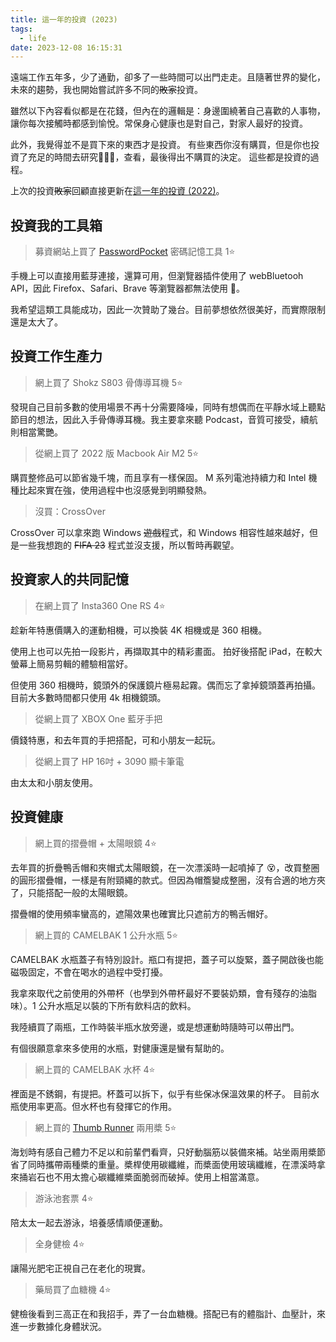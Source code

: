 ```yaml
---
title: 這一年的投資 (2023)
tags:
  - life
date: 2023-12-08 16:15:31
---
```


遠端工作五年多，少了通勤，卻多了一些時間可以出門走走。且隨著世界的變化，未來的趨勢，我也開始嘗試許多不同的~~敗家~~投資。

雖然以下內容看似都是在花錢，但內在的邏輯是：身邊圍繞著自己喜歡的人事物，讓你每次接觸時都感到愉悅。常保身心健康也是對自己，對家人最好的投資。

此外，我覺得並不是買下來的東西才是投資。
有些東西你沒有購買，但是你也投資了充足的時間去研究，查看，最後得出不購買的決定。
這些都是投資的過程。

上次的投資~~敗家~~回顧直接更新在[這一年的投資 (2022)](life/my-investment-2022.md)。

<!-- truncate -->

## 投資我的工具箱

> 募資網站上買了 [PasswordPocket](https://www.atlancube.com/zh/pages/passwordpocket) 密碼記憶工具 1⭐️

手機上可以直接用藍芽連接，還算可用，但瀏覽器插件使用了 webBluetooh API，因此 Firefox、Safari、Brave 等瀏覽器都無法使用 🫣。

我希望這類工具能成功，因此一次贊助了幾台。目前夢想依然很美好，而實際限制還是太大了。

## 投資工作生產力

> 網上買了 Shokz S803 骨傳導耳機 5⭐️

發現自己目前多數的使用場景不再十分需要降噪，同時有想偶而在平靜水域上聽點節目的想法，因此入手骨傳導耳機。我主要拿來聽 Podcast，音質可接受，續航則相當驚艷。

> 從網上買了 2022 版 Macbook Air M2 5⭐️

購買整修品可以節省幾千塊，而且享有一樣保固。
M 系列電池持續力和 Intel 機種比起來實在強，使用過程中也沒感覺到明顯發熱。

> 沒買：CrossOver

CrossOver 可以拿來跑 Windows ~~遊戲~~程式，和 Windows 相容性越來越好，但是一些我想跑的 ~~FIFA 23~~ 程式並沒支援，所以暫時再觀望。

## 投資家人的共同記憶

> 在網上買了 Insta360 One RS 4⭐️

趁新年特惠價購入的運動相機，可以換裝 4K 相機或是 360 相機。

使用上也可以先拍一段影片，再擷取其中的精彩畫面。
拍好後搭配 iPad，在較大螢幕上簡易剪輯的體驗相當好。

但使用 360 相機時，鏡頭外的保護鏡片極易起霧。偶而忘了拿掉鏡頭蓋再拍攝。目前大多數時間都只使用 4k 相機鏡頭。

> 從網上買了 XBOX One 藍牙手把

價錢特惠，和去年買的手把搭配，可和小朋友一起玩。

> 從網上買了 HP 16吋 + 3090 顯卡筆電

由太太和小朋友使用。

## 投資健康

> 網上買的摺疊帽 + 太陽眼鏡 4⭐

去年買的折疊鴨舌帽和夾帽式太陽眼鏡，在一次漂溪時一起噴掉了 😵，改買整圈的圓形摺疊帽，一樣是有附頸繩的款式。但因為帽簷變成整圈，沒有合適的地方夾了，只能搭配一般的太陽眼鏡。

摺疊帽的使用頻率蠻高的，遮陽效果也確實比只遮前方的鴨舌帽好。

> 網上買的 CAMELBAK 1 公升水瓶 5⭐

CAMELBAK 水瓶蓋子有特別設計。瓶口有提把，蓋子可以旋緊，蓋子開啟後也能磁吸固定，不會在喝水的過程中受打擾。

我拿來取代之前使用的外帶杯（也學到外帶杯最好不要裝奶類，會有殘存的油脂味）。1 公升水瓶足以裝的下所有飲料店的飲料。

我陸續買了兩瓶，工作時裝半瓶水放旁邊，或是想運動時隨時可以帶出門。

有個很願意拿來多使用的水瓶，對健康還是蠻有幫助的。

> 網上買的 CAMELBAK 水杯 4⭐

裡面是不銹鋼，有提把。杯蓋可以拆下，似乎有些保冰保溫效果的杯子。
目前水瓶使用率更高。但水杯也有發揮它的作用。

> 網上買的 [Thumb Runner](https://thumb-runner.com/) 兩用槳 5⭐

海划時有感自己體力不足以和前輩們看齊，只好動腦筋以裝備來補。站坐兩用槳節省了同時攜帶兩種槳的重量。槳桿使用碳纖維，而槳面使用玻璃纖維，在漂溪時拿來捅岩石也不用太擔心碳纖維槳面脆弱而破掉。使用上相當滿意。

> 游泳池套票 4⭐

陪太太一起去游泳，培養感情順便運動。

> 全身健檢 4⭐

讓陽光肥宅正視自己在老化的現實。

> 藥局買了血糖機 4⭐

健檢後看到三高正在和我招手，弄了一台血糖機。搭配已有的體脂計、血壓計，來進一步數據化身體狀況。
